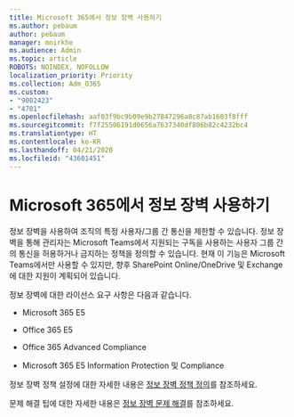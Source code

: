 ```yaml
---
title: Microsoft 365에서 정보 장벽 사용하기
ms.author: pebaum
author: pebaum
manager: mnirkhe
ms.audience: Admin
ms.topic: article
ROBOTS: NOINDEX, NOFOLLOW
localization_priority: Priority
ms.collection: Adm_O365
ms.custom:
- "9002423"
- "4701"
ms.openlocfilehash: aaf03f9bc9b09e9b27847296a8c87ab1603f8fff
ms.sourcegitcommit: f7f25506191d0656a7637340df806b82c4232bc4
ms.translationtype: HT
ms.contentlocale: ko-KR
ms.lasthandoff: 04/21/2020
ms.locfileid: "43601451"
---
```

# <a name="using-information-barriers-in-microsoft-365"></a>Microsoft 365에서 정보 장벽 사용하기

정보 장벽을 사용하여 조직의 특정 사용자/그룹 간 통신을 제한할 수 있습니다. 정보 장벽을 통해 관리자는 Microsoft Teams에서 지원되는 구독을 사용하는 사용자 그룹 간의 통신을 허용하거나 금지하는 정책을 정의할 수 있습니다.  현재 이 기능은 Microsoft Teams에서만 사용할 수 있지만, 향후 SharePoint Online/OneDrive 및 Exchange에 대한 지원이 계획되어 있습니다.

정보 장벽에 대한 라이선스 요구 사항은 다음과 같습니다.

- Microsoft 365 E5

- Office 365 E5

- Office 365 Advanced Compliance

- Microsoft 365 E5 Information Protection 및 Compliance

정보 장벽 정책 설정에 대한 자세한 내용은 [정보 장벽 정책 정의](https://docs.microsoft.com/microsoft-365/compliance/information-barriers-policies)를 참조하세요.

문제 해결 팁에 대한 자세한 내용은 [정보 장벽 문제 해결](https://docs.microsoft.com/microsoft-365/compliance/information-barriers-troubleshooting)를 참조하세요.

